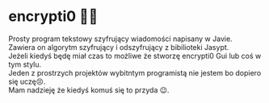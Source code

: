 # encrypti0 👨‍💻
Prosty program tekstowy szyfrujący wiadomości napisany w Javie.<br>
Zawiera on algorytm szyfrujący i odszyfrujący z bibilioteki Jasypt.<br>
Jeżeli kiedyś będę miał czas to możliwe że stworzę encrypti0 Gui lub coś w tym stylu.<br>
Jeden z prostrzych projektów wybitntym programistą nie jestem bo dopiero się uczę😣.<br>
Mam nadzieję że kiedyś komuś się to przyda 😉.

